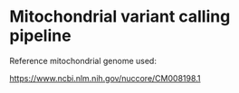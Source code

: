 # Mitochondrial variant calling pipeline

Reference mitochondrial genome used:

https://www.ncbi.nlm.nih.gov/nuccore/CM008198.1